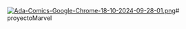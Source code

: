 [![Ada-Comics-Google-Chrome-18-10-2024-09-28-01.png](https://i.postimg.cc/VLB3Jsx1/Ada-Comics-Google-Chrome-18-10-2024-09-28-01.png)](https://postimg.cc/3dNL6hrb)# proyectoMarvel
